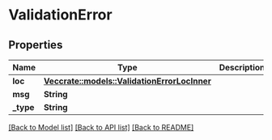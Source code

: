 # ValidationError

## Properties

Name | Type | Description | Notes
------------ | ------------- | ------------- | -------------
**loc** | [**Vec<crate::models::ValidationErrorLocInner>**](ValidationError_loc_inner.md) |  | 
**msg** | **String** |  | 
**_type** | **String** |  | 

[[Back to Model list]](../README.md#documentation-for-models) [[Back to API list]](../README.md#documentation-for-api-endpoints) [[Back to README]](../README.md)


